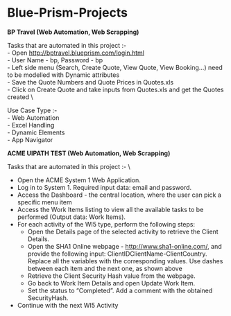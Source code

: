 # Blue-Prism-Projects

<b> BP Travel (Web Automation, Web Scrapping) </b>
  
  Tasks that are automated in this project :- \
 		- Open http://bptravel.blueprism.com/login.html \
    - User Name - bp, Password - bp \
    - Left side menu (Search, Create Quote, View Quote, View Booking…) need to be modelled with Dynamic attributes \
    - Save the Quote Numbers and Quote Prices in Quotes.xls \
    - Click on Create Quote and take inputs from Quotes.xls and get the Quotes created \
  
  Use Case Type :-\
    - Web Automation \
    - Excel Handling \
    - Dynamic Elements \
    - App Navigator

<B>ACME UIPATH TEST (Web Automation, Web Scrapping) </B>

Tasks that are automated in this project :- \
- Open the ACME System 1 Web Application. 
- Log in to System 1. Required input data: email and password.
-  Access the Dashboard - the central location, where the user can pick a specific menu item
- Access the Work Items listing to view all the available tasks to be performed (Output data: Work Items).
- For each activity of the WI5 type, perform the following steps:
  - Open the Details page of the selected activity to retrieve the Client Details.
  - Open the SHA1 Online webpage - http://www.sha1-online.com/, and provide the following input: ClientIDClientName-ClientCountry. Replace all the variables with the corresponding values. Use dashes between each item and the next one, as shown above
  - Retrieve the Client Security Hash value from the webpage.
  - Go back to Work Item Details and open Update Work Item.
  - Set the status to “Completed”. Add a comment with the obtained SecurityHash.
- Continue with the next WI5 Activity
